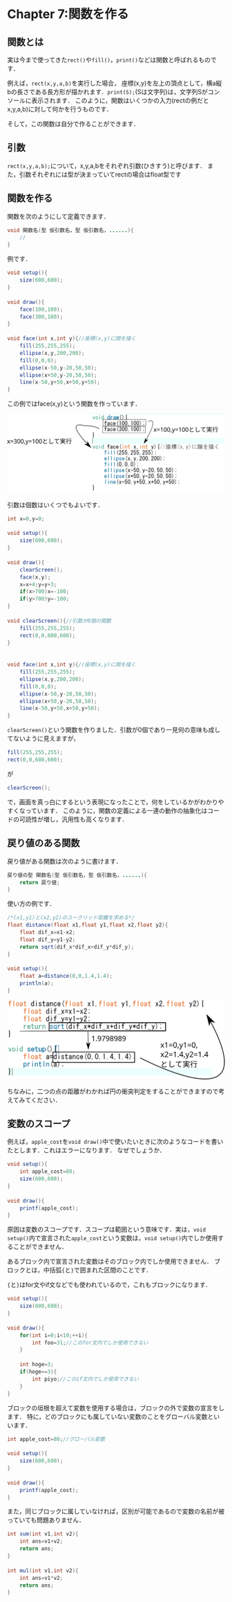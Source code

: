 # Chapter 7:関数を作る

## 関数とは
実は今まで使ってきた`rect()`や`fill()`，`print()`などは関数と呼ばれるものです．

例えば，`rect(x,y,a,b)`を実行した場合，
座標(x,y)を左上の頂点として，横a縦bの長さである長方形が描かれます．`print(S);`(Sは文字列)は，文字列Sがコンソールに表示されます．
このように，関数はいくつかの入力(rectの例だとx,y,a,b)に対して何かを行うものです．

そして，この関数は自分で作ることができます．

## 引数
`rect(x,y,a,b);`について，x,y,a,bをそれぞれ引数(ひきすう)と呼びます．
また，引数それぞれには型が決まっていてrectの場合はfloat型です

## 関数を作る
関数を次のようにして定義できます．
```java
void 関数名(型 仮引数名，型 仮引数名，......){
    //
}
```
例です．
```java
void setup(){
    size(600,600);
}

void draw(){
    face(100,100);
    face(300,100);
}

void face(int x,int y){//座標(x,y)に顔を描く
    fill(255,255,255);
    ellipse(x,y,200,200);
    fill(0,0,0);
    ellipse(x-50,y-20,50,50);
    ellipse(x+50,y-20,50,50);
    line(x-50,y+50,x+50,y+50);
}
```

この例ではface(x,y)という関数を作っています．

![](img/voidfun.svg "")

引数は個数はいくつでもよいです．

```java
int x=0,y=0;

void setup(){
    size(600,600);
}

void draw(){
    clearScreen();
    face(x,y);
    x=x+4;y=y+3;
    if(x>700)x=-100;
    if(y>700)y=-100;
}

void clearScreen(){//引数が0個の関数
    fill(255,255,255);
    rect(0,0,600,600);
}


void face(int x,int y){//座標(x,y)に顔を描く
    fill(255,255,255);
    ellipse(x,y,200,200);
    fill(0,0,0);
    ellipse(x-50,y-20,50,50);
    ellipse(x+50,y-20,50,50);
    line(x-50,y+50,x+50,y+50);
}

```

`clearScreen()`という関数を作りました．引数が0個であり一見何の意味も成してないように見えますが，
```java
fill(255,255,255);
rect(0,0,600,600);
```
が
```java
clearScreen();
```
で，画面を真っ白にするという表現になったことで，何をしているかがわかりやすくなっています．
このように，関数の定義による一連の動作の抽象化はコードの可読性が増し，汎用性も高くなります．


## 戻り値のある関数
戻り値がある関数は次のように書けます．

```java
戻り値の型 関数名(型 仮引数名，型 仮引数名，......){
    return 戻り値;
}
```

使い方の例です．

```java
/*(x1,y1)と(x2,y2)のユークリッド距離を求める*/
float distance(float x1,float y1,float x2,float y2){
    float dif_x=x1-x2;
    float dif_y=y1-y2;
    return sqrt(dif_x*dif_x+dif_y*dif_y);
}

void setup(){
    float a=distance(0,0,1.4,1.4);
    println(a);
}
```
![](img/floatfun.svg "")


ちなみに，二つの点の距離がわかれば円の衝突判定をすることができますので考えてみてください．


## 変数のスコープ
例えば，`apple_cost`を`void draw()`中で使いたいときに次のようなコードを書いたとします．これはエラーになります．
なぜでしょうか．
```java
void setup(){
    int apple_cost=80;
    size(600,600);
}

void draw(){
    printf(apple_cost);
}
```

原因は変数のスコープです．スコープは範囲という意味です．実は，`void setup()`内で宣言された`apple_cost`という変数は，`void setup()`内でしか使用することができません．

あるブロック内で宣言された変数はそのブロック内でしか使用できません．
ブロックとは，中括弧`{`と`}`で囲まれた区間のことです．

`{`と`}`はfor文やif文などでも使われているので，これもブロックになります．
```java
void setup(){
    size(600,600);
}

void draw(){
    for(int i=0;i<10;++i){
        int foo=31;//このfor文内でしか使用できない
    }

    int hoge=3;
    if(hoge==3){
        int piyo;//このif文内でしか使用できない
    }
}
```

ブロックの垣根を超えて変数を使用する場合は，ブロックの外で変数の宣言をします．
特に，どのブロックにも属していない変数のことをグローバル変数といいます．

```java
int apple_cost=80;//グローバル変数

void setup(){
    size(600,600);
}

void draw(){
    printf(apple_cost);
}
```

また，同じブロックに属していなければ，区別が可能であるので変数の名前が被っていても問題ありません．

```java
int sum(int v1,int v2){
    int ans=v1+v2;
    return ans;
}

int mul(int v1,int v2){
    int ans=v1*v2;
    return ans;
}
```